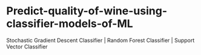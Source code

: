 # Predict-quality-of-wine-using-classifier-models-of-ML
Stochastic Gradient Descent Classifier | Random Forest Classifier | Support Vector Classifier
